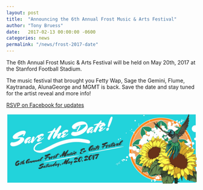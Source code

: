 ```yaml
---
layout: post
title:  "Announcing the 6th Annual Frost Music & Arts Festival"
author: "Tony Bruess"
date:   2017-02-13 00:00:00 -0600
categories: news
permalink: "/news/frost-2017-date"
---
```

The 6th Annual Frost Music & Arts Festival will be held on May 20th, 2017 at the Stanford Football Stadium.

The music festival that brought you Fetty Wap, Sage the Gemini, Flume, Kaytranada, AlunaGeorge and MGMT is back. Save the date and stay tuned for the artist reveal and more info!

<a class="lead center" href="https://www.facebook.com/events/928300317272746/" target="blank">RSVP on Facebook for updates</a>

<img src="/assets/img/events/frost2017banner.jpg">
